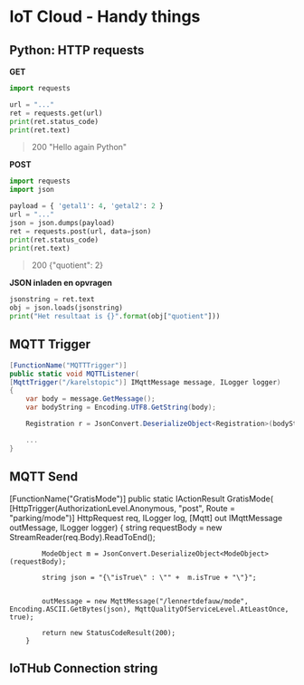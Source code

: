 # IoT Cloud - Handy things
## Python: HTTP requests
**GET**
```python
import requests

url = "..."
ret = requests.get(url)
print(ret.status_code)
print(ret.text)
```
> 200
> "Hello again Python"

**POST**
```python
import requests
import json

payload = { 'getal1': 4, 'getal2': 2 }
url = "..."
json = json.dumps(payload)
ret = requests.post(url, data=json)
print(ret.status_code)
print(ret.text)
```
> 200
> {"quotient": 2}

**JSON inladen en opvragen**
```python
jsonstring = ret.text
obj = json.loads(jsonstring)
print("Het resultaat is {}".format(obj["quotient"]))
```

## MQTT Trigger
```csharp
[FunctionName("MQTTTrigger")]
public static void MQTTListener(
[MqttTrigger("/karelstopic")] IMqttMessage message, ILogger logger)
{
	var body = message.GetMessage();
	var bodyString = Encoding.UTF8.GetString(body);

	Registration r = JsonConvert.DeserializeObject<Registration>(bodyString);

	...
}
```

## MQTT Send

[FunctionName("GratisMode")]
public static IActionResult GratisMode(
[HttpTrigger(AuthorizationLevel.Anonymous, "post", Route = "parking/mode")] HttpRequest req,
ILogger log, [Mqtt] out IMqttMessage outMessage, ILogger logger)
{
            string requestBody = new StreamReader(req.Body).ReadToEnd();

            ModeObject m = JsonConvert.DeserializeObject<ModeObject>(requestBody);

            string json = "{\"isTrue\" : \"" +  m.isTrue + "\"}";


            outMessage = new MqttMessage("/lennertdefauw/mode", Encoding.ASCII.GetBytes(json), MqttQualityOfServiceLevel.AtLeastOnce, true);

            return new StatusCodeResult(200);
        }

## IoTHub Connection string
<!--stackedit_data:
eyJoaXN0b3J5IjpbLTE5MDE3NzkyNiwtMTM4NTE3NTQwLDE4MT
k2MjIzNzksMjAyMTI1MTAwNSwxMDk5OTc2ODM5XX0=
-->